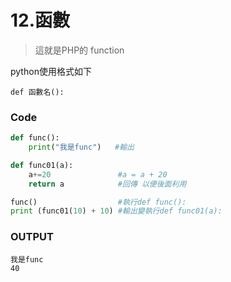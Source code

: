 # 12.函數
> 這就是PHP的 function

python使用格式如下
```
def 函數名():
```


### Code
```python
def func():
    print("我是func")   #輸出

def func01(a):
    a+=20               #a = a + 20
    return a            #回傳 以便後面利用

func()                  #執行def func():
print (func01(10) + 10) #輸出變執行def func01(a):
```
### OUTPUT
```
我是func
40
```